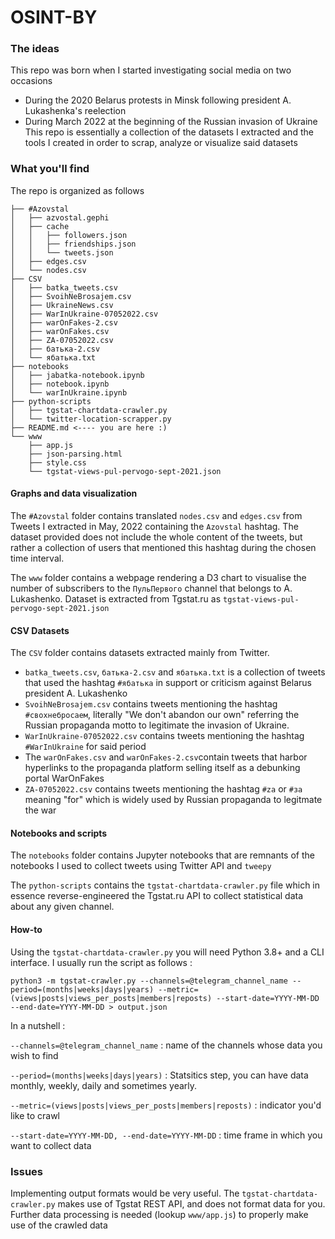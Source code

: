# OSINT-BY

### The ideas

This repo was born when I started investigating social media on two occasions
- During the 2020 Belarus protests in Minsk following president A. Lukashenka's reelection
- During March 2022 at the beginning of the Russian invasion of Ukraine
This repo is essentially a collection of the datasets I extracted and the tools I created in order to scrap, analyze or visualize said datasets

### What you'll find

The repo is organized as follows

```shell
├── #Azovstal 
│   ├── azvostal.gephi
│   ├── cache
│   │   ├── followers.json
│   │   ├── friendships.json
│   │   └── tweets.json
│   ├── edges.csv
│   └── nodes.csv
├── CSV
│   ├── batka_tweets.csv
│   ├── SvoihNeBrosajem.csv
│   ├── UkraineNews.csv
│   ├── WarInUkraine-07052022.csv
│   ├── warOnFakes-2.csv
│   ├── warOnFakes.csv
│   ├── ZA-07052022.csv
│   ├── батька-2.csv
│   └── ябатька.txt
├── notebooks
│   ├── jabatka-notebook.ipynb
│   ├── notebook.ipynb
│   └── warInUkraine.ipynb
├── python-scripts
│   ├── tgstat-chartdata-crawler.py
│   └── twitter-location-scrapper.py
├── README.md <---- you are here :)
└── www
    ├── app.js
    ├── json-parsing.html
    ├── style.css
    └── tgstat-views-pul-pervogo-sept-2021.json
```

#### Graphs and data visualization

The `#Azovstal` folder contains translated `nodes.csv` and `edges.csv` from Tweets I extracted in May, 2022 containing the `Azovstal` hashtag. The dataset provided does not include the whole content of the tweets, but rather a collection of users that mentioned this hashtag during the chosen time interval.

The `www` folder contains a webpage rendering a D3 chart to visualise the number of subscribers to the `ПульПервого` channel that belongs to A. Lukashenko. Dataset is extracted from Tgstat.ru as `tgstat-views-pul-pervogo-sept-2021.json`

#### CSV Datasets

The `CSV` folder contains datasets extracted mainly from Twitter.
- `batka_tweets.csv`, `батька-2.csv` and `ябатька.txt` is a collection of tweets that used the hashtag `#ябатька` in support or criticism  against Belarus president A. Lukashenko
- `SvoihNeBrosajem.csv` contains tweets mentioning the hashtag `#свохнебросаем`, literally "We don't abandon our own" referring the Russian propaganda motto to legitimate the invasion of Ukraine.
- `WarInUkraine-07052022.csv` contains tweets mentioning the hashtag `#WarInUkraine` for said period
- The `warOnFakes.csv` and `warOnFakes-2.csv`contain tweets that harbor hyperlinks to the propaganda platform selling itself as a debunking portal WarOnFakes
- `ZA-07052022.csv` contains tweets mentioning the hashtag `#za` or `#за` meaning "for" which is widely used by Russian propaganda to legitmate the war

#### Notebooks and scripts

The `notebooks` folder contains Jupyter notebooks that are remnants of the notebooks I used to collect tweets using Twitter API and  `tweepy`

The `python-scripts` contains the `tgstat-chartdata-crawler.py` file which in essence reverse-engineered the Tgstat.ru API to collect statistical data about any given channel.


#### How-to

Using the `tgstat-chartdata-crawler.py` you will need Python 3.8+ and a CLI interface.
I usually run the script as follows : 

```shell
python3 -m tgstat-crawler.py --channels=@telegram_channel_name --period=(months|weeks|days|years) --metric=(views|posts|views_per_posts|members|reposts) --start-date=YYYY-MM-DD --end-date=YYYY-MM-DD > output.json
```

In a nutshell :

`--channels=@telegram_channel_name` : name of the channels whose data you wish to find

`--period=(months|weeks|days|years)` : Statsitics step, you can have data monthly, weekly, daily and sometimes yearly.
 
`--metric=(views|posts|views_per_posts|members|reposts)` : indicator you'd like to crawl
 
`--start-date=YYYY-MM-DD, --end-date=YYYY-MM-DD` : time frame in which you want to collect data

### Issues

Implementing output formats would be very useful.
The `tgstat-chartdata-crawler.py` makes use of Tgstat REST API, and does not format data for you. Further data processing is needed (lookup  `www/app.js`) to properly make use of the crawled data


